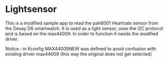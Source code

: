 # Lightsensor

This is a modified sample app to read the pah8001 Heartrate sensor from the Desay D6 smartwatch.
It is used as a light sensor, uses the I2C protocol and is based on the max44009.
In order to function it needs the modified driver.

Notice :  in Kconfig MAX44009NEW was defined to avoid confusion with existing driver max44009
(this way the original does not get selected)
